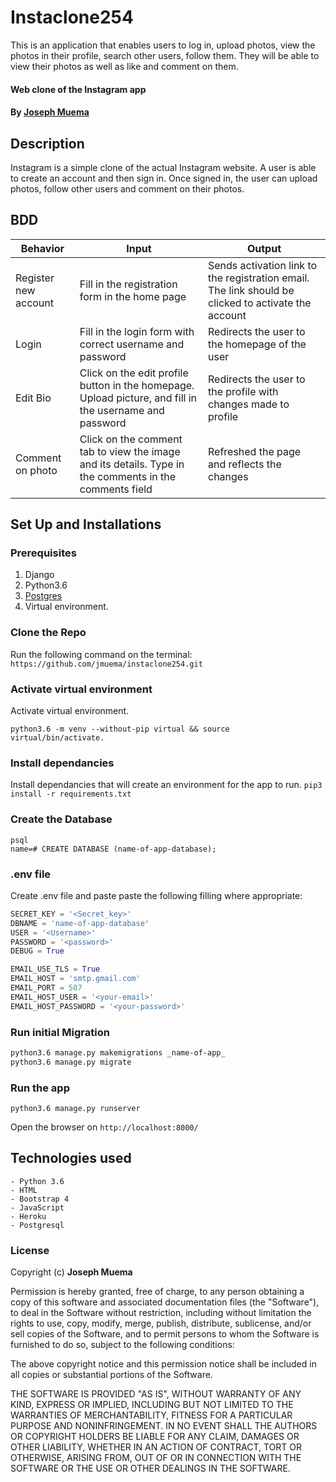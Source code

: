 # Instaclone254
This is an application that enables users to log in, upload photos, view the photos in their profile, search other users, follow them.
 They will be able to view their photos as well as like and comment on them.   

#### Web clone of the Instagram app
#### By [Joseph Muema](https://github.com/jmuema)

## Description
Instagram is a simple clone of the actual Instagram website. A user is able to create an account and then sign in. 
Once signed in, the user can upload photos, follow other users and comment on their photos.
## BDD
| Behavior            | Input                         | Output                        | 
| ------------------- | ----------------------------- | ----------------------------- |
| Register new account | Fill in the registration form in the home page | Sends activation link to the registration email. The link should be clicked to activate the account |
| Login | Fill in the login form with correct username and password | Redirects the user to the homepage of the user |
| Edit Bio | Click on the edit profile button in the homepage. Upload picture, and fill in the username and password | Redirects the user to the profile with changes made to profile |
| Comment on photo | Click on the comment tab to view the image and its details. Type in the comments in the comments field | Refreshed the page and reflects the changes |

## Set Up and Installations

### Prerequisites
1. Django
2. Python3.6
3. [Postgres](https://www.postgresql.org/download/)
4. Virtual environment.

### Clone the Repo
Run the following command on the terminal:
`https://github.com/jmuema/instaclone254.git`

### Activate virtual environment
Activate virtual environment.
```
python3.6 -m venv --without-pip virtual && source virtual/bin/activate. 
```

### Install dependancies
Install dependancies that will create an environment for the app to run.
`pip3 install -r requirements.txt`

### Create the Database
```
psql
name=# CREATE DATABASE (name-of-app-database);
```
### .env file
Create .env file and paste paste the following filling where appropriate:
```python
SECRET_KEY = '<Secret_key>'
DBNAME = 'name-of-app-database'
USER = '<Username>'
PASSWORD = '<password>'
DEBUG = True

EMAIL_USE_TLS = True
EMAIL_HOST = 'smtp.gmail.com'
EMAIL_PORT = 587
EMAIL_HOST_USER = '<your-email>'
EMAIL_HOST_PASSWORD = '<your-password>'
```
### Run initial Migration
```bash
python3.6 manage.py makemigrations _name-of-app_
python3.6 manage.py migrate
```

### Run the app
```
python3.6 manage.py runserver
```
Open the browser on `http://localhost:8000/`

## Technologies used
    - Python 3.6
    - HTML
    - Bootstrap 4
    - JavaScript
    - Heroku
    - Postgresql

### License
Copyright (c) **Joseph Muema**

Permission is hereby granted, free of charge, to any person obtaining a copy of this software and associated documentation files (the "Software"), to deal in the Software without restriction, including without limitation the rights to use, copy, modify, merge, publish, distribute, sublicense, and/or sell copies of the Software, and to permit persons to whom the Software is furnished to do so, subject to the following conditions:

The above copyright notice and this permission notice shall be included in all copies or substantial portions of the Software.

THE SOFTWARE IS PROVIDED "AS IS", WITHOUT WARRANTY OF ANY KIND, EXPRESS OR IMPLIED, INCLUDING BUT NOT LIMITED TO THE WARRANTIES OF MERCHANTABILITY, FITNESS FOR A PARTICULAR PURPOSE AND NONINFRINGEMENT. IN NO EVENT SHALL THE AUTHORS OR COPYRIGHT HOLDERS BE LIABLE FOR ANY CLAIM, DAMAGES OR OTHER LIABILITY, WHETHER IN AN ACTION OF CONTRACT, TORT OR OTHERWISE, ARISING FROM, OUT OF OR IN CONNECTION WITH THE SOFTWARE OR THE USE OR OTHER DEALINGS IN THE SOFTWARE.
 